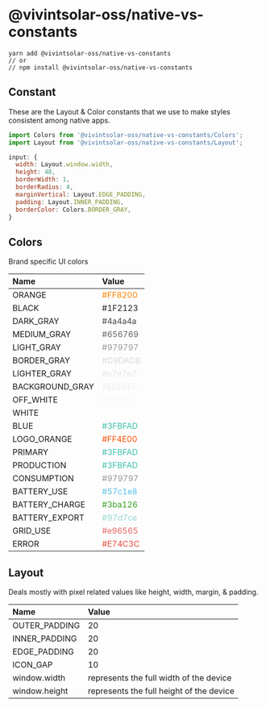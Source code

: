# @vivintsolar-oss/native-vs-constants

```
yarn add @vivintsolar-oss/native-vs-constants
// or
// npm install @vivintsolar-oss/native-vs-constants
```


## Constant

These are the Layout & Color constants that we use to make styles consistent among native apps.

``` javascript
import Colors from '@vivintsolar-oss/native-vs-constants/Colors';
import Layout from '@vivintsolar-oss/native-vs-constants/Layout';

input: {
  width: Layout.window.width,
  height: 48,
  borderWidth: 1,
  borderRadius: 4,
  marginVertical: Layout.EDGE_PADDING,
  padding: Layout.INNER_PADDING,
  borderColor: Colors.BORDER_GRAY,
}

```

## Colors
Brand specific UI colors

| Name | Value |
|:----- |:----------- |
| ORANGE | <span style="color: #FF8200">#FF8200</span> |
| BLACK | <span style="color: #1F2123">#1F2123</span> |
| DARK_GRAY | <span style="color: #4a4a4a">#4a4a4a</span> |
| MEDIUM_GRAY | <span style="color: #656769">#656769</span> |
| LIGHT_GRAY | <span style="color: #979797">#979797</span> |
| BORDER_GRAY | <span style="color: #D9DADB">#D9DADB</span> |
| LIGHTER_GRAY | <span style="color: #e7e7e7">#e7e7e7</span> |
| BACKGROUND_GRAY | <span style="color: #EDEEEF">#EDEEEF</span> |
| OFF_WHITE | <span style="color: #f7f8f8">#f7f8f8</span> |
| WHITE | <span style="color: #ffffff">#ffffff</span> |
| BLUE | <span style="color: #3FBFAD">#3FBFAD</span> |
| LOGO_ORANGE | <span style="color: #FF4E00">#FF4E00</span> |
| PRIMARY | <span style="color: #3FBFAD">#3FBFAD</span> |
| PRODUCTION | <span style="color: #3FBFAD">#3FBFAD</span> |
| CONSUMPTION | <span style="color: #979797">#979797</span> |
| BATTERY_USE | <span style="color: #57c1e8">#57c1e8</span> |
| BATTERY_CHARGE | <span style="color: #3ba126">#3ba126</span> |
| BATTERY_EXPORT | <span style="color: #97d7ce">#97d7ce</span> |
| GRID_USE | <span style="color: #e96565">#e96565</span> |
| ERROR | <span style="color: #E74C3C">#E74C3C</span> |

## Layout
 Deals mostly with pixel related values like height, width, margin, & padding.

| Name | Value |
|:----- |:----------- |
| OUTER_PADDING | 20 |
| INNER_PADDING | 20 |
| EDGE_PADDING | 20 |
| ICON_GAP | 10 |
| window.width | represents the full width of the device |
| window.height | represents the full height of the device |
